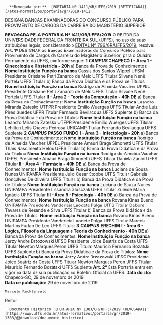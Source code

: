       **Revogada por:**  [PORTARIA Nº 1411/GR/UFFS/2019 (RETIFICADA)](/atos-normativos/portaria/gr/2019-1411) 

   DESIGNA BANCAS EXAMINADORAS DO CONCURSO PÚBLICO PARA PROVIMENTO DE CARGOS DA CARREIRA DO MAGISTÉRIO SUPERIOR  

  **REVOGADA PELA**  **PORTARIA Nº 1411/GR/UFFS/2019**    O REITOR DA UNIVERSIDADE FEDERAL DA FRONTEIRA SUL (UFFS), no uso de suas atribuições legais, considerando o [EDITAL Nº 796/GR/UFFS/2019](https://www.uffs.edu.br/atos-normativos/edital/gr/2019-0796), resolve:    **Art. 1º**  DESIGNAR as Bancas Examinadoras do Concurso Público para Provimento de Cargos da Carreira do Magistério Superior, para o Quadro Permanente da UFFS, conforme segue:  **1**   ***CAMPUS***  **CHAPECÓ**   **I - Área 1 - Ginecologia e Obstetrícia - 20h**  a) Banca da Prova de Conhecimentos:      **Nome**      **Instituição**      **Função na banca**       Cassia dos Santos Wippel   UFSM   Presidente     Cristiane Petri Zanardo de Melo   UFFS   Titular     Silvane Nenê Portela   UFFS   Titular          b) Banca da Prova Didática e da Prova de Títulos:      **Nome**      **Instituição**      **Função na banca**       Rodrigo de Almeida Vaucher   UFPEL   Presidente     Cristiane Petri Zanardo de Melo   UFFS   Titular     Silvane Nenê Portela   UFFS   Titular           **II - Área 2 - Teoria da Computação - 40h DE**  a) Banca da Prova de Conhecimentos:      **Nome**      **Instituição**      **Função na banca**       Leandro Miranda Zatesko   UTFPR   Presidente     Emílio Wuerges   UFFS   Titular     Andre Luiz Pires Guedes   UFPR   Titular     Fernando Bevilacqua   UFFS   Suplente        b) Banca da Prova Didática e da Prova de Títulos:      **Nome**      **Instituição**      **Função na banca**       Leandro Miranda Zatesko   UTFPR   Presidente     Emílio Wuerges   UFFS   Titular     Lehilton Lelis Chaves Pedrosa   UNICAMP   Titular     Fernando Bevilacqua   UFFS   Suplente           **2**   ***CAMPUS***  **PASSO FUNDO**   **I - Área 3 - Infectologia - 20h**  a) Banca da Prova de Conhecimentos:      **Nome**      **Instituição**      **Função na banca**       Rodrigo de Almeida Vaucher   UFPEL   Presidente     Amauri Braga Simonetti   UFFS   Titular     Thais Nascimento Helou   UFFS   Titular          b) Banca da Prova Didática e da Prova de Títulos:      **Nome**      **Instituição**      **Função na banca**       Rodrigo de Almeida Vaucher   UFPEL   Presidente     Amauri Braga Simonetti   UFFS   Titular     Daniela Zanini   UFFS   Titular           **II - Área 4 - Farmácia - 40h DE**  a) Banca da Prova de Conhecimentos:      **Nome**      **Instituição**      **Função na banca**       Luciana de Souza Nunes   UNIPAMPA   Presidente     Julio Cesar Stobbe   UFFS   Titular     Gabriela Gonçalves De Oliveira   UFFS   Titular          b) Banca da Prova Didática e da Prova de Títulos:      **Nome**      **Instituição**      **Função na banca**       Luciana de Souza Nunes   UNIPAMPA   Presidente     Lissandra Glusczak   UFFS   Titular     Zuleide Maria Ignácio   UFFS   Titular           **III - Área 5 - Psicologia - 40h DE**  a) Banca da Prova de Conhecimentos:      **Nome**      **Instituição**      **Função na banca**       Rovana Kinas Bueno   UNIPAMPA   Presidente     Vanderleia Laodete Pulga   UFFS   Titular     Debora Tavares de Resende e Silva   UFFS   Titular          b) Banca da Prova Didática e da Prova de Títulos:      **Nome**      **Instituição**      **Função na banca**       Rovana Kinas Bueno   UNIPAMPA   Presidente     Vanderleia Laodete Pulga   UFFS   Titular     Marcela Martins Furlan De Leo   UFFS   Titular           **3**   ***CAMPUS***  **ERECHIM**   **I - Área 6 - Lógica, Filosofia da Linguagem e Teoria do Conhecimento - 40h DE**  a) Banca da Prova de Conhecimentos:     **Nome**      **Instituição**      **Função na banca**       Jerzy Andre Brzozowski   UFSC   Presidente     Joice Beatriz da Costa   UFFS   Titular     Newton Marques Peron   UFFS   Titular     Mauricio Fernando Bozatski   UFFS   Suplente          b) Banca da Prova Didática e da Prova de Títulos:     **Nome**      **Instituição**      **Função na banca**       Jerzy Andre Brzozowski   UFSC   Presidente     Joice Beatriz da Costa   UFFS   Titular     Newton Marques Peron   UFFS   Titular     Mauricio Fernando Bozatski   UFFS   Suplente         **Art. 2º**  Esta Portaria entra em vigor na data de sua publicação no Boletim Oficial da UFFS.        **Data do ato:** Chapecó-SC, 29 de novembro de 2019.   
 **Data de publicação:**  29 de novembro de 2019. 

    Marcelo Recktenvald   
 Reitor 

      Documento Histórico  [PORTARIA Nº 1383/GR/UFFS/2019 (REVOGADA)](https://www.uffs.edu.br/atos-normativos/portaria/gr/2019-1383/@@download/documento_historico)     
      